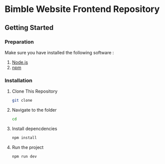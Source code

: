 # Bimble Website Frontend Repository

## Getting Started

### Preparation

Make sure you have installed the following software :

1. [Node.js](https://nodejs.org/)
2. [npm](https://www.npmjs.com/)

### Installation

1. Clone This Repository

   ```bash
   git clone

   ```

2. Navigate to the folder

   ```bash
   cd

   ```

3. Install depencdencies

   ```bash
   npm install

   ```

4. Run the project
   ```bash
   npm run dev
   ```
